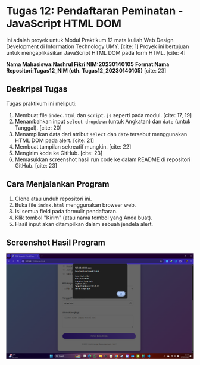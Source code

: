 # Tugas 12: Pendaftaran Peminatan - JavaScript HTML DOM

Ini adalah proyek untuk Modul Praktikum 12 mata kuliah Web Design Development di Information Technology UMY. [cite: 1]
Proyek ini bertujuan untuk mengaplikasikan JavaScript HTML DOM pada form HTML. [cite: 4]

**Nama Mahasiswa:Nashrul Fikri** 
**NIM:20230140105** 
**Format Nama Repositori:Tugas12_NIM (cth. Tugas12_20230140105)** [cite: 23]

## Deskripsi Tugas
Tugas praktikum ini meliputi:
1.  Membuat file `index.html` dan `script.js` seperti pada modul. [cite: 17, 19]
2.  Menambahkan input `select dropdown` (untuk Angkatan) dan `date` (untuk Tanggal). [cite: 20]
3.  Menampilkan data dari atribut `select` dan `date` tersebut menggunakan HTML DOM pada alert. [cite: 21]
4.  Membuat tampilan sekreatif mungkin. [cite: 22]
5.  Mengirim kode ke GitHub. [cite: 23]
6.  Memasukkan screenshot hasil run code ke dalam README di repositori GitHub. [cite: 23]

## Cara Menjalankan Program
1.  Clone atau unduh repositori ini.
2.  Buka file `index.html` menggunakan browser web.
3.  Isi semua field pada formulir pendaftaran.
4.  Klik tombol "Kirim" (atau nama tombol yang Anda buat).
5.  Hasil input akan ditampilkan dalam sebuah jendela alert.

## Screenshot Hasil Program
![Hasil Pendaftaran Program](Screenshot%202025-05-27%20163043.png)